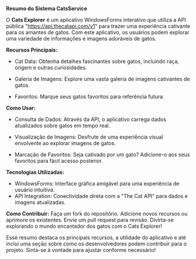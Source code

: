 
**Resumo do Sistema CatsService**

O **Cats Explorer** é um aplicativo WindowsForms interativo que utiliza a API pública "https://api.thecatapi.com/v1" para trazer uma experiência cativante para os amantes de gatos. Com este aplicativo, os usuários podem explorar uma variedade de informações e imagens adoráveis de gatos.

**Recursos Principais:**

* Cat Data: Obtenha detalhes fascinantes sobre gatos, incluindo raça, origem e outras curiosidades.

* Galeria de Imagens: Explore uma vasta galeria de imagens cativantes de gatos.

* Favoritos: Marque seus gatos favoritos para referência futura.

**Como Usar:**

* Consulta de Dados: Através da API, o aplicativo carrega dados atualizados sobre gatos em tempo real.

* Visualização de Imagens: Desfrute de uma experiência visual envolvente ao explorar imagens de gatos.

* Marcação de Favoritos: Seja cativado por um gato? Adicione-o aos seus favoritos para fácil acesso posterior.

**Tecnologias Utilizadas:**

* WindowsForms: Interface gráfica amigável para uma experiência de usuário intuitiva.
* API Integration: Conectividade direta com a "The Cat API" para dados e imagens atualizadas.

**Como Contribuir:**
Faça um fork do repositório.
Adicione novos recursos ou aprimore os existentes.
Envie um pull request para revisão.
Divirta-se explorando o mundo encantador dos gatos com o Cats Explorer!

Esse resumo destaca os principais recursos, a utilidade do aplicativo e até inclui uma seção sobre como os desenvolvedores podem contribuir para o projeto. Sinta-se à vontade para ajustar conforme necessário!
